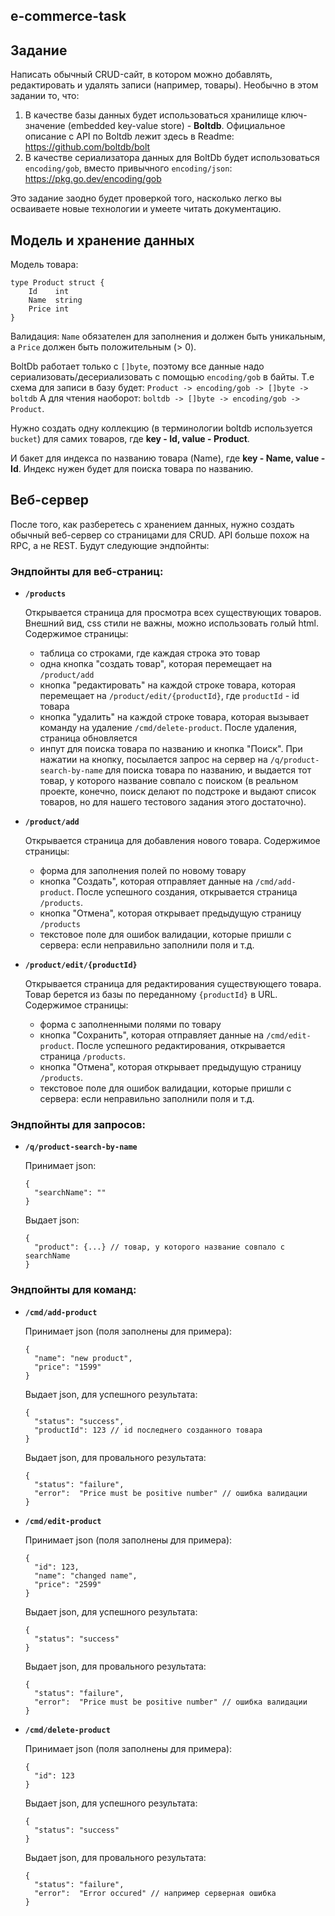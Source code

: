 ## e-commerce-task

## Задание
Написать обычный CRUD-сайт, в котором можно добавлять, редактировать и удалять записи (например, товары). 
Необычно в этом задании то, что:
1. В качестве базы данных будет использоваться хранилище ключ-значение (embedded key-value store) - **Boltdb**.
Официальное описание с API по Boltdb лежит здесь в Readme: https://github.com/boltdb/bolt
2. В качестве сериализатора данных для BoltDb будет использоваться `encoding/gob`, вместо привычного `encoding/json`: https://pkg.go.dev/encoding/gob

Это задание заодно будет проверкой того, насколько легко вы осваиваете новые технологии и умеете читать документацию.

## Модель и хранение данных
Модель товара:
```
type Product struct {
	Id    int
	Name  string
	Price int
}
```
Валидация: `Name` обязателен для заполнения и должен быть уникальным, а `Price` должен быть положительным (> 0).

BoltDb работает только с `[]byte`, поэтому все данные надо сериализовать/десериализовать с помощью `encoding/gob` в байты.
Т.е схема для записи в базу будет: `Product -> encoding/gob -> []byte -> boltdb`
А для чтения наоборот: `boltdb -> []byte -> encoding/gob -> Product`.

Нужно создать одну коллекцию (в терминологии boltdb используется `bucket`) для самих товаров, где **key - Id, value - Product**.

И бакет для индекса по названию товара (Name), где **key - Name, value - Id**. Индекс нужен будет для поиска товара по названию.

## Веб-сервер
После того, как разберетесь с хранением данных, нужно создать обычный веб-сервер со страницами для CRUD. API больше похож на RPC, а не REST. Будут следующие эндпойнты:
### Эндпойнты для веб-страниц:
- **`/products`**
  
  Открывается страница для просмотра всех существующих товаров. Внешний вид, css стили не важны, можно использовать голый html. 
  Содержимое страницы:
  - таблица со строками, где каждая строка это товар
  - одна кнопка "создать товар", которая перемещает на `/product/add` 
  - кнопка "редактировать" на каждой строке товара, которая перемещает на `/product/edit/{productId}`, где `productId` - id товара
  - кнопка "удалить" на каждой строке товара, которая вызывает команду на удаление `/cmd/delete-product`. После удаления, страница обновляется
  - инпут для поиска товара по названию и кнопка "Поиск". При нажатии на кнопку, посылается запрос на сервер на `/q/product-search-by-name` для поиска товара по названию, и выдается тот товар, у которого название совпало с поиском (в реальном проекте, конечно, поиск делают по подстроке и выдают список товаров, но для нашего тестового задания этого достаточно).
- **`/product/add`**

  Открывается страница для добавления нового товара.
  Содержимое страницы:
  - форма для заполнения полей по новому товару
  - кнопка "Создать", которая отправляет данные на `/cmd/add-product`. После успешного создания, открывается страница `/products`.
  - кнопка "Отмена", которая открывает предыдущую страницу `/products`
  - текстовое поле для ошибок валидации, которые пришли с сервера: если неправильно заполнили поля и т.д.
- **`/product/edit/{productId}`**

  Открывается страница для редактирования существующего товара. Товар берется из базы по переданному `{productId}` в URL.
  Содержимое страницы:
  - форма с заполненными полями по товару
  - кнопка "Сохранить", которая отправляет данные на `/cmd/edit-product`. После успешного редактирования, открывается страница `/products`.
  - кнопка "Отмена", которая открывает предыдущую страницу `/products`.
  - текстовое поле для ошибок валидации, которые пришли с сервера: если неправильно заполнили поля и т.д.
### Эндпойнты для запросов:
- **`/q/product-search-by-name`**

  Принимает json:
  ```
  {
  	"searchName": ""
  }
  ```
  Выдает json:
  ```
  {
  	"product": {...} // товар, у которого название совпало с searchName
  }
  ```
### Эндпойнты для команд:
- **`/cmd/add-product`**

  Принимает json (поля заполнены для примера):
  ```
  {
  	"name": "new product", 
  	"price": "1599"
  }
  ```
  Выдает json, для успешного результата:
  ```
  {
  	"status": "success",
  	"productId": 123 // id последнего созданного товара
  }
  ```
  Выдает json, для провального результата:
  ```
  {
  	"status": "failure",
  	"error":  "Price must be positive number" // ошибка валидации
  }
  ```
- **`/cmd/edit-product`**

  Принимает json (поля заполнены для примера):
  ```
  {
  	"id": 123,
  	"name": "changed name",
  	"price": "2599"
  }
  ```
  Выдает json, для успешного результата:
  ```
  {
  	"status": "success"
  }
  ```
  Выдает json, для провального результата:
  ```
  {
  	"status": "failure",
  	"error":  "Price must be positive number" // ошибка валидации
  }
  ```
- **`/cmd/delete-product`**

  Принимает json (поля заполнены для примера):
  ```
  {
  	"id": 123
  }
  ```
  Выдает json, для успешного результата:
  ```
  {
  	"status": "success"
  }
  ```
  Выдает json, для провального результата:
  ```
  {
  	"status": "failure",
  	"error":  "Error occured" // например серверная ошибка
  }
  ```
